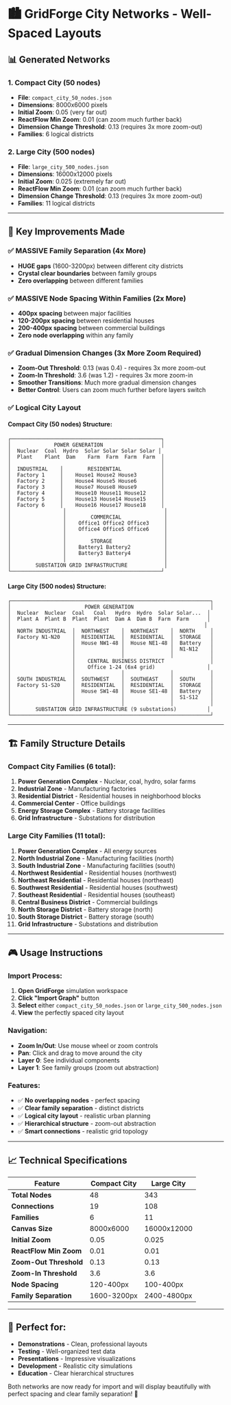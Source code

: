 # 🏙️ **GridForge City Networks - Well-Spaced Layouts**

## 📊 **Generated Networks**

### 1. **Compact City (50 nodes)**
- **File**: `compact_city_50_nodes.json`
- **Dimensions**: 8000x6000 pixels
- **Initial Zoom**: 0.05 (very far out)
- **ReactFlow Min Zoom**: 0.01 (can zoom much further back)
- **Dimension Change Threshold**: 0.13 (requires 3x more zoom-out)
- **Families**: 6 logical districts

### 2. **Large City (500 nodes)**
- **File**: `large_city_500_nodes.json`
- **Dimensions**: 16000x12000 pixels
- **Initial Zoom**: 0.025 (extremely far out)
- **ReactFlow Min Zoom**: 0.01 (can zoom much further back)
- **Dimension Change Threshold**: 0.13 (requires 3x more zoom-out)
- **Families**: 11 logical districts

---

## 🎯 **Key Improvements Made**

### **✅ MASSIVE Family Separation (4x More)**
- **HUGE gaps** (1600-3200px) between different city districts
- **Crystal clear boundaries** between family groups
- **Zero overlapping** between different families

### **✅ MASSIVE Node Spacing Within Families (2x More)**
- **400px spacing** between major facilities
- **120-200px spacing** between residential houses
- **200-400px spacing** between commercial buildings
- **Zero node overlapping** within any family

### **✅ Gradual Dimension Changes (3x More Zoom Required)**
- **Zoom-Out Threshold**: 0.13 (was 0.4) - requires 3x more zoom-out
- **Zoom-In Threshold**: 3.6 (was 1.2) - requires 3x more zoom-in
- **Smoother Transitions**: Much more gradual dimension changes
- **Better Control**: Users can zoom much further before layers switch

### **✅ Logical City Layout**

#### **Compact City (50 nodes) Structure:**
```
┌─────────────────────────────────────────────────┐
│              POWER GENERATION                   │
│  Nuclear  Coal  Hydro  Solar Solar Solar Solar │
│  Plant    Plant  Dam    Farm  Farm  Farm  Farm  │
│                                                 │
│  INDUSTRIAL    │        RESIDENTIAL             │
│  Factory 1     │    House1 House2 House3        │
│  Factory 2     │    House4 House5 House6        │
│  Factory 3     │    House7 House8 House9        │
│  Factory 4     │    House10 House11 House12     │
│  Factory 5     │    House13 House14 House15     │
│  Factory 6     │    House16 House17 House18     │
│                 │                                │
│                 │        COMMERCIAL              │
│                 │    Office1 Office2 Office3     │
│                 │    Office4 Office5 Office6     │
│                 │                                │
│                 │        STORAGE                 │
│                 │    Battery1 Battery2           │
│                 │    Battery3 Battery4           │
│                 │                                │
│        SUBSTATION GRID INFRASTRUCTURE            │
└─────────────────────────────────────────────────┘
```

#### **Large City (500 nodes) Structure:**
```
┌─────────────────────────────────────────────────────────────────┐
│                        POWER GENERATION                         │
│  Nuclear  Nuclear  Coal   Coal   Hydro  Hydro  Solar Solar...  │
│  Plant A  Plant B  Plant  Plant  Dam A  Dam B  Farm  Farm      │
│                                                               │
│  NORTH INDUSTRIAL  │  NORTHWEST    │  NORTHEAST    │  NORTH     │
│  Factory N1-N20    │  RESIDENTIAL  │  RESIDENTIAL  │  STORAGE   │
│                    │  House NW1-48 │  House NE1-48 │  Battery   │
│                    │               │               │  N1-N12    │
│                    │               │               │            │
│                    │    CENTRAL BUSINESS DISTRICT               │
│                    │    Office 1-24 (6x4 grid)                 │
│                    │               │               │            │
│  SOUTH INDUSTRIAL  │  SOUTHWEST    │  SOUTHEAST    │  SOUTH     │
│  Factory S1-S20    │  RESIDENTIAL  │  RESIDENTIAL  │  STORAGE   │
│                    │  House SW1-48 │  House SE1-48 │  Battery   │
│                    │               │               │  S1-S12    │
│                    │               │               │            │
│        SUBSTATION GRID INFRASTRUCTURE (9 substations)          │
└─────────────────────────────────────────────────────────────────┘
```

---

## 🏗️ **Family Structure Details**

### **Compact City Families (6 total):**
1. **Power Generation Complex** - Nuclear, coal, hydro, solar farms
2. **Industrial Zone** - Manufacturing factories
3. **Residential District** - Residential houses in neighborhood blocks
4. **Commercial Center** - Office buildings
5. **Energy Storage Complex** - Battery storage facilities
6. **Grid Infrastructure** - Substations for distribution

### **Large City Families (11 total):**
1. **Power Generation Complex** - All energy sources
2. **North Industrial Zone** - Manufacturing facilities (north)
3. **South Industrial Zone** - Manufacturing facilities (south)
4. **Northwest Residential** - Residential houses (northwest)
5. **Northeast Residential** - Residential houses (northeast)
6. **Southwest Residential** - Residential houses (southwest)
7. **Southeast Residential** - Residential houses (southeast)
8. **Central Business District** - Commercial buildings
9. **North Storage District** - Battery storage (north)
10. **South Storage District** - Battery storage (south)
11. **Grid Infrastructure** - Substations and distribution

---

## 🎮 **Usage Instructions**

### **Import Process:**
1. **Open GridForge** simulation workspace
2. **Click "Import Graph"** button
3. **Select** either `compact_city_50_nodes.json` or `large_city_500_nodes.json`
4. **View** the perfectly spaced city layout

### **Navigation:**
- **Zoom In/Out**: Use mouse wheel or zoom controls
- **Pan**: Click and drag to move around the city
- **Layer 0**: See individual components
- **Layer 1**: See family groups (zoom out abstraction)

### **Features:**
- ✅ **No overlapping nodes** - perfect spacing
- ✅ **Clear family separation** - distinct districts
- ✅ **Logical city layout** - realistic urban planning
- ✅ **Hierarchical structure** - zoom-out abstraction
- ✅ **Smart connections** - realistic grid topology

---

## 📈 **Technical Specifications**

| Feature | Compact City | Large City |
|---------|-------------|------------|
| **Total Nodes** | 48 | 343 |
| **Connections** | 19 | 108 |
| **Families** | 6 | 11 |
| **Canvas Size** | 8000x6000 | 16000x12000 |
| **Initial Zoom** | 0.05 | 0.025 |
| **ReactFlow Min Zoom** | 0.01 | 0.01 |
| **Zoom-Out Threshold** | 0.13 | 0.13 |
| **Zoom-In Threshold** | 3.6 | 3.6 |
| **Node Spacing** | 120-400px | 100-400px |
| **Family Separation** | 1600-3200px | 2400-4800px |

---

## 🎯 **Perfect for:**
- **Demonstrations** - Clean, professional layouts
- **Testing** - Well-organized test data
- **Presentations** - Impressive visualizations
- **Development** - Realistic city simulations
- **Education** - Clear hierarchical structures

Both networks are now ready for import and will display beautifully with perfect spacing and clear family separation! 🚀
